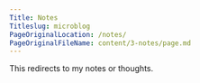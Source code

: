 ```yaml
---
Title: Notes
Titleslug: microblog
PageOriginalLocation: /notes/
PageOriginalFileName: content/3-notes/page.md
---
```

This redirects to my notes or thoughts.
